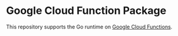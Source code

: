 # Google Cloud Function Package

This repository supports the Go runtime on [Google Cloud Functions](https://cloud.google.com/functions).

